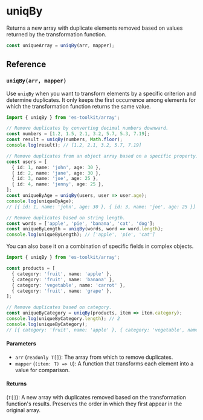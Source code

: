 # uniqBy

Returns a new array with duplicate elements removed based on values returned by the transformation function.

```typescript
const uniqueArray = uniqBy(arr, mapper);
```

## Reference

### `uniqBy(arr, mapper)`

Use `uniqBy` when you want to transform elements by a specific criterion and determine duplicates. It only keeps the first occurrence among elements for which the transformation function returns the same value.

```typescript
import { uniqBy } from 'es-toolkit/array';

// Remove duplicates by converting decimal numbers downward.
const numbers = [1.2, 1.5, 2.1, 3.2, 5.7, 5.3, 7.19];
const result = uniqBy(numbers, Math.floor);
console.log(result); // [1.2, 2.1, 3.2, 5.7, 7.19]

// Remove duplicates from an object array based on a specific property.
const users = [
  { id: 1, name: 'john', age: 30 },
  { id: 2, name: 'jane', age: 30 },
  { id: 3, name: 'joe', age: 25 },
  { id: 4, name: 'jenny', age: 25 },
];
const uniqueByAge = uniqBy(users, user => user.age);
console.log(uniqueByAge);
// [{ id: 1, name: 'john', age: 30 }, { id: 3, name: 'joe', age: 25 }]

// Remove duplicates based on string length.
const words = ['apple', 'pie', 'banana', 'cat', 'dog'];
const uniqueByLength = uniqBy(words, word => word.length);
console.log(uniqueByLength); // ['apple', 'pie', 'cat']
```

You can also base it on a combination of specific fields in complex objects.

```typescript
import { uniqBy } from 'es-toolkit/array';

const products = [
  { category: 'fruit', name: 'apple' },
  { category: 'fruit', name: 'banana' },
  { category: 'vegetable', name: 'carrot' },
  { category: 'fruit', name: 'grape' },
];

// Remove duplicates based on category.
const uniqueByCategory = uniqBy(products, item => item.category);
console.log(uniqueByCategory.length); // 2
console.log(uniqueByCategory);
// [{ category: 'fruit', name: 'apple' }, { category: 'vegetable', name: 'carrot' }]
```

#### Parameters

- `arr` (`readonly T[]`): The array from which to remove duplicates.
- `mapper` (`(item: T) => U`): A function that transforms each element into a value for comparison.

#### Returns

(`T[]`): A new array with duplicates removed based on the transformation function's results. Preserves the order in which they first appear in the original array.
